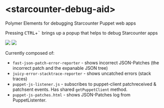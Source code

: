 # &lt;starcounter-debug-aid&gt;

Polymer Elements for debugging Starcounter Puppet web apps

Pressing <kbd>CTRL</kbd>+<kbd>&#96;</kbd> brings up a popup that helps to debug Starcounter apps

<img src="https://raw.githubusercontent.com/StarcounterSamples/starcounter-debug-aid/master/keyboard.svg">

<img src="https://raw.githubusercontent.com/StarcounterSamples/starcounter-debug-aid/master/screenshot.png">

Currently composed of:

- `fast-json-patch-error-reporter` - shows incorrect JSON-Patches (the incorrect patch and the expanable JSON tree)
- `juicy-error-stacktrace-reporter` - shows uncatched errors (stack traces)
- `puppet-js-listener.js` - subscribes to puppet-client patchreceived & patchsent events. Has shared `getPuppetClient` method.
- `puppet-js-patches.html` - shows JSON-Patches log from PuppetListenter.